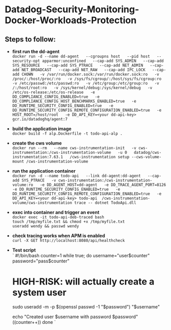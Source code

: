 # Datadog-Security-Monitoring-Docker-Workloads-Protection

## **Steps to follow:**

- **first run the dd-agent**<br>
`docker run -d --name dd-agent   --cgroupns host   --pid host   --security-opt apparmor:unconfined   --cap-add SYS_ADMIN   --cap-add SYS_RESOURCE   --cap-add SYS_PTRACE   --cap-add NET_ADMIN   --cap-add NET_BROADCAST   --cap-add NET_RAW   --cap-add IPC_LOCK   --cap-add CHOWN   -v /var/run/docker.sock:/var/run/docker.sock:ro   -v /proc/:/host/proc/:ro   -v /sys/fs/cgroup/:/host/sys/fs/cgroup:ro   -v /etc/passwd:/etc/passwd:ro   -v /etc/group:/etc/group:ro   -v /:/host/root:ro   -v /sys/kernel/debug:/sys/kernel/debug   -v /etc/os-release:/etc/os-release   -e DD_COMPLIANCE_CONFIG_ENABLED=true   -e DD_COMPLIANCE_CONFIG_HOST_BENCHMARKS_ENABLED=true   -e DD_RUNTIME_SECURITY_CONFIG_ENABLED=true   -e DD_RUNTIME_SECURITY_CONFIG_REMOTE_CONFIGURATION_ENABLED=true   -e HOST_ROOT=/host/root   -e DD_API_KEY=<your dd-api-key>   gcr.io/datadoghq/agent:7`


- **build the application image** <br>
`docker build -f alp.Dockerfile -t todo-api-alp .`

- **create the cws volume**<br>
`docker run --rm   --name cws-instrumentation-init   -v cws-instrumentation:/cws-instrumentation-volume   -u 0   datadog/cws-instrumentation:7.63.1   /cws-instrumentation setup --cws-volume-mount /cws-instrumentation-volume`


- **run the application container**<br>
`docker run -d --name todo-api   --link dd-agent:dd-agent   --cap-add SYS_PTRACE   -v cws-instrumentation:/cws-instrumentation-volume:ro   -e DD_AGENT_HOST=dd-agent   -e DD_TRACE_AGENT_PORT=8126   -e DD_RUNTIME_SECURITY_CONFIG_ENABLED=true   -e DD_RUNTIME_SECURITY_CONFIG_REMOTE_CONFIGURATION_ENABLED=true   -e DD_API_KEY=<your dd-api-key> todo-api  /cws-instrumentation-volume/cws-instrumentation trace -- dotnet TodoApi.dll`


- **exec into container and trigger an event**<br>
`docker exec -it todo-api-deb-traced bash`<br>
`touch /tmp/myfile.txt && chmod +x /tmp/myfile.txt`<br>
`useradd wendy && passwd wendy`

- **check tracing works when APM is enabled**<br>
`curl -X GET http://localhost:8080/api/healthcheck`

- **Test script**<br>
`
#!/bin/bash
counter=1
while true; do
  username="user$counter"
  password="pass$counter"

  # HIGH-RISK: will actually create a system user
  sudo useradd -m -p $(openssl passwd -1 "$password") "$username"
  
  echo "Created user $username with password $password"
  ((counter++))
done
`

